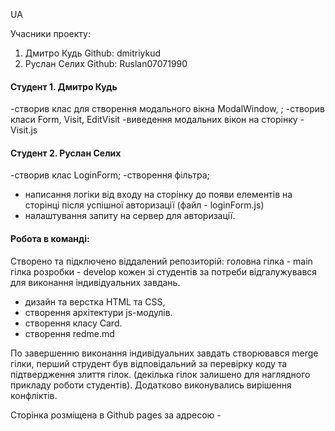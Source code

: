 UA

Учасники проекту:
1. Дмитро Кудь Github: dmitriykud
2. Руслан Селих Github: Ruslan07071990

#### Студент 1. Дмитро Кудь
-створив клас для створення модального вікна ModalWindow, ;
-створив класи Form, Visit, EditVisit
-виведення модальних вікон на сторінку - Visit.js

#### Студент 2. Руслан Селих
-створив клас LoginForm;
-створення фільтра;
- написання логіки від входу на сторінку до появи елементів на сторінці після успішної авторизації (файл - loginForm.js)
- налаштування запиту на сервер для авторизації.



#### Робота в команді:
Створено та підключено віддалений репозиторій:
головна гілка - main
гілка розробки - develop
кожен зі студентів за потреби відгалужувався для виконання індивідуальних завдань.
- дизайн та верстка HTML та CSS,
- створення архітектури js-модулів.
- створення класу Card.
- створення redme.md

По завершенню виконання індивідуальних завдать створювався merge гілки, перший струдент був відповідальний за перевірку 
коду та підтвердження злиття гілок. (декілька гілок залишено для наглядного прикладу роботи студентів). Додатково виконувались вирішення конфліктів.

Сторінка розміщена в Github pages за адресою - 







